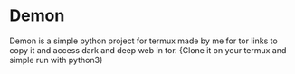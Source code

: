 # Demon
Demon is a simple python project for termux made by me for tor links to copy it and access dark and deep web in tor.
{Clone it on your termux and simple run with python3}

